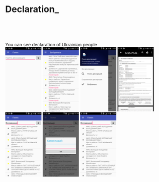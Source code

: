 # Declaration_<br><br><br>

You can see declaration of Ukrainian people<br>
<img src="https://github.com/felexey777/declaration/blob/master/Screenshot_2017-04-29-15-54-12%5B1%5D.png" width="115">
<img src="https://github.com/felexey777/declaration/blob/master/Screenshot_2017-04-29-15-55-10[1].png" width="115">
<img src="https://github.com/felexey777/declaration/blob/master/Screenshot_2017-04-29-15-55-04[1].png" width="115">
<img src="https://github.com/felexey777/declaration/blob/master/Screenshot_2017-04-29-15-54-56[1].png" width="115">
<img src="https://github.com/felexey777/declaration/blob/master/Screenshot_2017-04-29-15-54-42[1].png" width="115">
<img src="https://github.com/felexey777/declaration/blob/master/Screenshot_2017-04-29-15-54-32[1].png" width="115">
<img src="https://github.com/felexey777/declaration/blob/master/Screenshot_2017-04-29-15-54-25[1].png" width="115">
